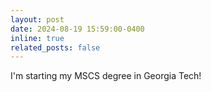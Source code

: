 ```yaml
---
layout: post
date: 2024-08-19 15:59:00-0400
inline: true
related_posts: false
---
```


I'm starting my MSCS degree in Georgia Tech!
